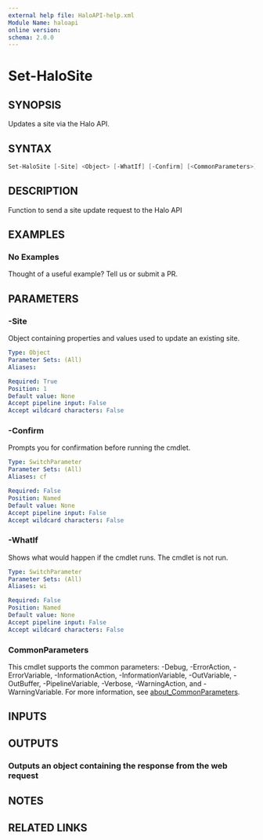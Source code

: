 ```yaml
---
external help file: HaloAPI-help.xml
Module Name: haloapi
online version:
schema: 2.0.0
---
```


# Set-HaloSite

## SYNOPSIS

Updates a site via the Halo API.

## SYNTAX

```powershell
Set-HaloSite [-Site] <Object> [-WhatIf] [-Confirm] [<CommonParameters>]
```

## DESCRIPTION

Function to send a site update request to the Halo API

## EXAMPLES

### No Examples

Thought of a useful example? Tell us or submit a PR.

## PARAMETERS

### -Site

Object containing properties and values used to update an existing site.

```yaml
Type: Object
Parameter Sets: (All)
Aliases:

Required: True
Position: 1
Default value: None
Accept pipeline input: False
Accept wildcard characters: False
```

### -Confirm

Prompts you for confirmation before running the cmdlet.

```yaml
Type: SwitchParameter
Parameter Sets: (All)
Aliases: cf

Required: False
Position: Named
Default value: None
Accept pipeline input: False
Accept wildcard characters: False
```

### -WhatIf

Shows what would happen if the cmdlet runs. The cmdlet is not run.

```yaml
Type: SwitchParameter
Parameter Sets: (All)
Aliases: wi

Required: False
Position: Named
Default value: None
Accept pipeline input: False
Accept wildcard characters: False
```

### CommonParameters

This cmdlet supports the common parameters: -Debug, -ErrorAction, -ErrorVariable, -InformationAction, -InformationVariable, -OutVariable, -OutBuffer, -PipelineVariable, -Verbose, -WarningAction, and -WarningVariable. For more information, see [about_CommonParameters](http://go.microsoft.com/fwlink/?LinkID=113216).

## INPUTS

## OUTPUTS

### Outputs an object containing the response from the web request

## NOTES

## RELATED LINKS
